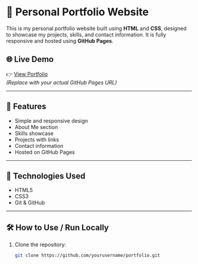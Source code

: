 # 💼 Personal Portfolio Website

This is my personal portfolio website built using **HTML** and **CSS**, designed to showcase my projects, skills, and contact information. It is fully responsive and hosted using **GitHub Pages**.

## 🌐 Live Demo

👉 [View Portfolio](https://github.com/Dinesh123svr)  
*(Replace with your actual GitHub Pages URL)*

---

## 📌 Features

- Simple and responsive design
- About Me section
- Skills showcase
- Projects with links
- Contact information
- Hosted on GitHub Pages

---

## 🚀 Technologies Used

- HTML5
- CSS3
- Git & GitHub

---

## 🛠️ How to Use / Run Locally

1. Clone the repository:
   ```bash
   git clone https://github.com/yourusername/portfolio.git
